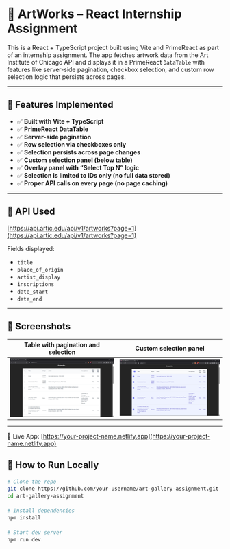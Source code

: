 # 🎨 ArtWorks – React Internship Assignment

This is a React + TypeScript project built using Vite and PrimeReact as part of an internship assignment. The app fetches artwork data from the Art Institute of Chicago API and displays it in a PrimeReact `DataTable` with features like server-side pagination, checkbox selection, and custom row selection logic that persists across pages.

---

## 📌 Features Implemented

- ✅ **Built with Vite + TypeScript**
- ✅ **PrimeReact DataTable**
- ✅ **Server-side pagination**
- ✅ **Row selection via checkboxes only**
- ✅ **Selection persists across page changes**
- ✅ **Custom selection panel (below table)**
- ✅ **Overlay panel with “Select Top N” logic**
- ✅ **Selection is limited to IDs only (no full data stored)**
- ✅ **Proper API calls on every page (no page caching)**

---

## 🔗 API Used

[https://api.artic.edu/api/v1/artworks?page=1](https://api.artic.edu/api/v1/artworks?page=1)

Fields displayed:
- `title`
- `place_of_origin`
- `artist_display`
- `inscriptions`
- `date_start`
- `date_end`

---

## 📸 Screenshots

| Table with pagination and selection | Custom selection panel |
|------------------------------------|-------------------------|
| ![Screenshot 1](./screenshots/tableandrows.png) | ![Screenshot 2](./screenshots/selectedrows.png) |


---
🔗 Live App: [https://your-project-name.netlify.app](https://your-project-name.netlify.app)


## 🚀 How to Run Locally

```bash
# Clone the repo
git clone https://github.com/your-username/art-gallery-assignment.git
cd art-gallery-assignment

# Install dependencies
npm install

# Start dev server
npm run dev
